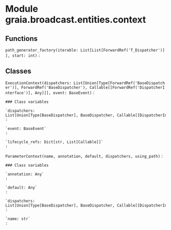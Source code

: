 Module graia.broadcast.entities.context
=======================================

Functions
---------

    
`path_generator_factory(iterable: List[List[ForwardRef('T_Dispatcher')]], start: int)`
:   

Classes
-------

`ExecutionContext(dispatchers: List[Union[Type[ForwardRef('BaseDispatcher')], ForwardRef('BaseDispatcher'), Callable[[ForwardRef('DispatcherInterface')], Any]]], event: BaseEvent)`
:   

    ### Class variables

    `dispatchers: List[Union[Type[BaseDispatcher], BaseDispatcher, Callable[[DispatcherInterface], Any]]]`
    :

    `event: BaseEvent`
    :

    `lifecycle_refs: Dict[str, List[Callable]]`
    :

`ParameterContext(name, annotation, default, dispatchers, using_path)`
:   

    ### Class variables

    `annotation: Any`
    :

    `default: Any`
    :

    `dispatchers: List[Union[Type[BaseDispatcher], BaseDispatcher, Callable[[DispatcherInterface], Any]]]`
    :

    `name: str`
    :